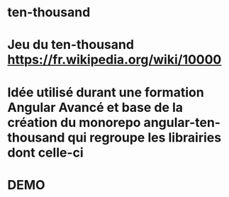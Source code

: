 # ten-thousand

# Jeu du ten-thousand https://fr.wikipedia.org/wiki/10000
# Idée utilisé durant une formation Angular Avancé et base de la création du monorepo angular-ten-thousand qui regroupe les librairies dont celle-ci 

# DEMO 
